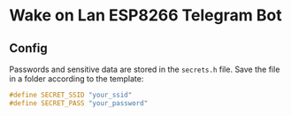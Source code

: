 # Wake on Lan ESP8266 Telegram Bot

## Config

Passwords and sensitive data are stored in the `secrets.h` file. Save the file in a folder according to the template:
```c++
#define SECRET_SSID "your_ssid"
#define SECRET_PASS "your_password"
```